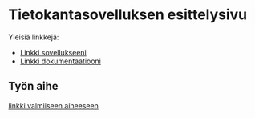 # Tietokantasovelluksen esittelysivu

Yleisiä linkkejä:

* [Linkki sovellukseeni](http://madjanne.users.cs.helsinki.fi/tietokanta/)
* [Linkki dokumentaatiooni](https://github.com/wood101/Tsoha-Bootstrap/blob/master/doc/dokumentaatio.pdf)

## Työn aihe

[linkki valmiiseen aiheeseen](http://advancedkittenry.github.io/suunnittelu_ja_tyoymparisto/aiheet/Drinkkiarkisto.html) 
